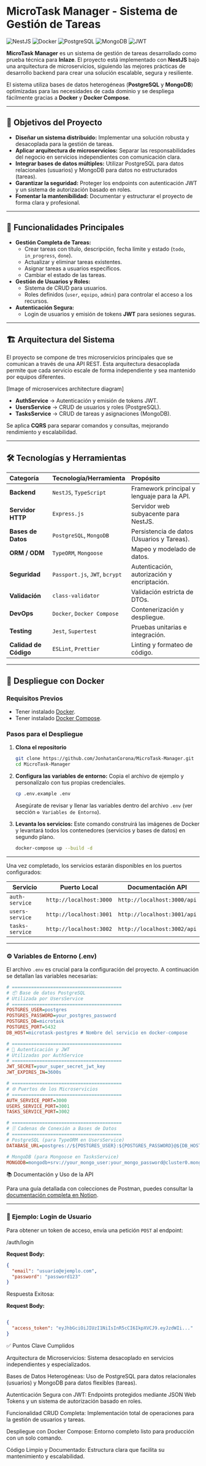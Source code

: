 # MicroTask Manager - Sistema de Gestión de Tareas

![NestJS](https://img.shields.io/badge/NestJS-E0234E?style=for-the-badge&logo=nestjs&logoColor=white) ![Docker](https://img.shields.io/badge/Docker-2496ED?style=for-the-badge&logo=docker&logoColor=white) ![PostgreSQL](https://img.shields.io/badge/PostgreSQL-4169E1?style=for-the-badge&logo=postgresql&logoColor=white) ![MongoDB](https://img.shields.io/badge/MongoDB-47A248?style=for-the-badge&logo=mongodb&logoColor=white) ![JWT](https://img.shields.io/badge/JWT-000000?style=for-the-badge&logo=jsonwebtokens&logoColor=white)

**MicroTask Manager** es un sistema de gestión de tareas desarrollado como prueba técnica para **Inlaze**. El proyecto está implementado con **NestJS** bajo una arquitectura de microservicios, siguiendo las mejores prácticas de desarrollo backend para crear una solución escalable, segura y resiliente.

El sistema utiliza bases de datos heterogéneas (**PostgreSQL** y **MongoDB**) optimizadas para las necesidades de cada dominio y se despliega fácilmente gracias a **Docker** y **Docker Compose**.

---

## 🎯 Objetivos del Proyecto

* **Diseñar un sistema distribuido:** Implementar una solución robusta y desacoplada para la gestión de tareas.
* **Aplicar arquitectura de microservicios:** Separar las responsabilidades del negocio en servicios independientes con comunicación clara.
* **Integrar bases de datos múltiples:** Utilizar PostgreSQL para datos relacionales (usuarios) y MongoDB para datos no estructurados (tareas).
* **Garantizar la seguridad:** Proteger los endpoints con autenticación JWT y un sistema de autorización basado en roles.
* **Fomentar la mantenibilidad:** Documentar y estructurar el proyecto de forma clara y profesional.

---

## 🚀 Funcionalidades Principales

* **Gestión Completa de Tareas:**
    * Crear tareas con título, descripción, fecha límite y estado (`todo`, `in_progress`, `done`).
    * Actualizar y eliminar tareas existentes.
    * Asignar tareas a usuarios específicos.
    * Cambiar el estado de las tareas.
* **Gestión de Usuarios y Roles:**
    * Sistema de CRUD para usuarios.
    * Roles definidos (`user`, `equipo`, `admin`) para controlar el acceso a los recursos.
* **Autenticación Segura:**
    * Login de usuarios y emisión de tokens **JWT** para sesiones seguras.

---

## 🏗️ Arquitectura del Sistema

El proyecto se compone de tres microservicios principales que se comunican a través de una API REST. Esta arquitectura desacoplada permite que cada servicio escale de forma independiente y sea mantenido por equipos diferentes.



[Image of microservices architecture diagram]



- **AuthService** → Autenticación y emisión de tokens JWT.  
- **UsersService** → CRUD de usuarios y roles (PostgreSQL).  
- **TasksService** → CRUD de tareas y asignaciones (MongoDB).  

Se aplica **CQRS** para separar comandos y consultas, mejorando rendimiento y escalabilidad.  

---

## 🛠️ Tecnologías y Herramientas

| Categoría | Tecnología/Herramienta | Propósito |
| :--- | :--- | :--- |
| **Backend** | `NestJS`, `TypeScript` | Framework principal y lenguaje para la API. |
| **Servidor HTTP** | `Express.js` | Servidor web subyacente para NestJS. |
| **Bases de Datos** | `PostgreSQL`, `MongoDB` | Persistencia de datos (Usuarios y Tareas). |
| **ORM / ODM** | `TypeORM`, `Mongoose` | Mapeo y modelado de datos. |
| **Seguridad** | `Passport.js`, `JWT`, `bcrypt` | Autenticación, autorización y encriptación. |
| **Validación** | `class-validator` | Validación estricta de DTOs. |
| **DevOps** | `Docker`, `Docker Compose` | Contenerización y despliegue. |
| **Testing** | `Jest`, `Supertest` | Pruebas unitarias e integración. |
| **Calidad de Código** | `ESLint`, `Prettier` | Linting y formateo de código. |

---

## 🐳 Despliegue con Docker

### Requisitos Previos
- Tener instalado [Docker](https://www.docker.com/get-started).  
- Tener instalado [Docker Compose](https://docs.docker.com/compose/install/).  

### Pasos para el Despliegue

1. **Clona el repositorio**
   ```bash
   git clone https://github.com/JonhatanCorona/MicroTask-Manager.git
   cd MicroTask-Manager


2.  **Configura las variables de entorno:**
    Copia el archivo de ejemplo y personalízalo con tus propias credenciales.

    ```bash
    cp .env.example .env
    ```

    Asegúrate de revisar y llenar las variables dentro del archivo `.env` (ver sección `⚙️ Variables de Entorno`).

3.  **Levanta los servicios:**
    Este comando construirá las imágenes de Docker y levantará todos los contenedores (servicios y bases de datos) en segundo plano.

    ```bash
    docker-compose up --build -d
    ```

---

Una vez completado, los servicios estarán disponibles en los puertos configurados:

| Servicio        | Puerto Local               | Documentación API                |
|-----------------|----------------------------|----------------------------------|
| `auth-service`  | `http://localhost:3000`    | `http://localhost:3000/api`      |
| `users-service` | `http://localhost:3001`    | `http://localhost:3001/api`      |
| `tasks-service` | `http://localhost:3002`    | `http://localhost:3002/api`      |

---

### ⚙️ Variables de Entorno (.env)

El archivo `.env` es crucial para la configuración del proyecto. A continuación se detallan las variables necesarias:

```ini
# ========================================
# 📦 Base de datos PostgreSQL
# Utilizada por UsersService
# ========================================
POSTGRES_USER=postgres
POSTGRES_PASSWORD=your_postgres_password
POSTGRES_DB=microtask
POSTGRES_PORT=5432
DB_HOST=microtask-postgres # Nombre del servicio en docker-compose

# ========================================
# 🔐 Autenticación y JWT
# Utilizadas por AuthService
# ========================================
JWT_SECRET=your_super_secret_jwt_key
JWT_EXPIRES_IN=3600s

# ========================================
# 🌐 Puertos de los Microservicios
# ========================================
AUTH_SERVICE_PORT=3000
USERS_SERVICE_PORT=3001
TASKS_SERVICE_PORT=3002

# ========================================
# 🗄 Cadenas de Conexión a Bases de Datos
# ========================================
# PostgreSQL (para TypeORM en UsersService)
DATABASE_URL=postgres://${POSTGRES_USER}:${POSTGRES_PASSWORD}@${DB_HOST}:${POSTGRES_PORT}/${POSTGRES_DB}

# MongoDB (para Mongoose en TasksService)
MONGODB=mongodb+srv://your_mongo_user:your_mongo_password@cluster0.mongodb.net/microtask?retryWrites=true&w=majority

```

📚 Documentación y Uso de la API

Para una guía detallada con colecciones de Postman, puedes consultar la [documentación completa en Notion](https://www.notion.so/250691e2efa0802ca379faaf4d0ddc37?v=250691e2efa08094978c000c32ace05c&source=copy_link).

---

### 🔑 Ejemplo: Login de Usuario

Para obtener un token de acceso, envía una petición `POST` al endpoint:

/auth/login


**Request Body:**

```json
{
  "email": "usuario@ejemplo.com",
  "password": "password123"
}

```
Respuesta Exitosa:

**Request Body:**

```json

{
  "access_token": "eyJhbGciOiJIUzI1NiIsInR5cCI6IkpXVCJ9.eyJzdWIi..."
}
```

✅ Puntos Clave Cumplidos

Arquitectura de Microservicios: Sistema desacoplado en servicios independientes y especializados.

Bases de Datos Heterogéneas: Uso de PostgreSQL para datos relacionales (usuarios) y MongoDB para datos flexibles (tareas).

Autenticación Segura con JWT: Endpoints protegidos mediante JSON Web Tokens y un sistema de autorización basado en roles.

Funcionalidad CRUD Completa: Implementación total de operaciones para la gestión de usuarios y tareas.

Despliegue con Docker Compose: Entorno completo listo para producción con un solo comando.

Código Limpio y Documentado: Estructura clara que facilita su mantenimiento y escalabilidad.
